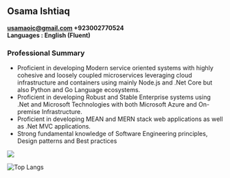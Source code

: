 ## Osama Ishtiaq
 **usamaoic@gmail.com +923002770524**    
 **Languages : English (Fluent)**    

### Professional Summary      
* Proficient in developing Modern service oriented systems with highly cohesive and loosely coupled microservices leveraging cloud infrastructure and containers using mainly Node.js and .Net Core but also Python and Go Language ecosystems.    
* Proficient in developing Robust and Stable Enterprise systems using .Net and Microsoft Technologies with both Microsoft Azure and On-premise Infrastructure.     
* Proficient in developing MEAN and MERN stack web applications as well as .Net MVC applications.     
* Strong fundamental knowledge of Software Engineering principles, Design patterns and Best practices          

<img align="centre" src="https://github-readme-stats.vercel.app/api?username=osamaishtiaq&show_icons=true&theme=radical&title_color=8E2DE2&text_color=fff&icon_color=8E2DE2">

![Top Langs](https://github-readme-stats.vercel.app/api/top-langs/?username=osamaishtiaq&theme=radical&title_color=8E2DE2&text_color=fff)
